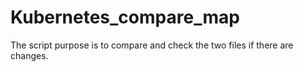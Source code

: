 # Kubernetes_compare_map
The script purpose is to compare and check the two files if there are changes.
